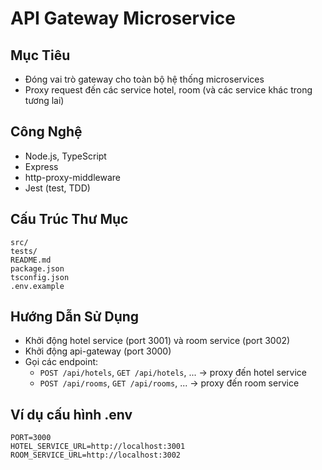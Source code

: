 # API Gateway Microservice

## Mục Tiêu
- Đóng vai trò gateway cho toàn bộ hệ thống microservices
- Proxy request đến các service hotel, room (và các service khác trong tương lai)

## Công Nghệ
- Node.js, TypeScript
- Express
- http-proxy-middleware
- Jest (test, TDD)

## Cấu Trúc Thư Mục
```
src/
tests/
README.md
package.json
tsconfig.json
.env.example
```

## Hướng Dẫn Sử Dụng
- Khởi động hotel service (port 3001) và room service (port 3002)
- Khởi động api-gateway (port 3000)
- Gọi các endpoint:
  - `POST /api/hotels`, `GET /api/hotels`, ... → proxy đến hotel service
  - `POST /api/rooms`, `GET /api/rooms`, ... → proxy đến room service

## Ví dụ cấu hình .env
```
PORT=3000
HOTEL_SERVICE_URL=http://localhost:3001
ROOM_SERVICE_URL=http://localhost:3002
``` 